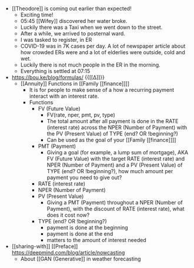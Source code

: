 - [[Theodore]] is coming out earlier than expected!
    - Exciting time!
    - 05:45 [[Wifey]] discovered her water broke.
    - Luckily there was a Taxi when we went down to the street.
    - After a while, we arrived to posternal ward.
    - I was tasked to register, in ER
    - COVID-19 was in 7K cases per day. A lot of newspaper article about how crowded ERs were and a lot of elderlies were outside, cold and wet.
    - Luckily there is not much people in the ER in the morning.
    - Everything is settled at 07:15
- https://bou.ke/blog/formulas/ {{[[∆]]}}
    - [[Annuity]] Functions in [[Family [[finance]]]]
        - It is for people to make sense of a how a recurring payment interact with an interest rate.
        - Functions
            - FV (Future Value)
                - FV(rate, nper, pmt, pv, type)
                - The total amount after all payment is done in the RATE (interest rate) across the NPER (Number of Payment) with the PV (Present Value) of TYPE (end? OR !beginning?)
                - Can be used as the goal of your [[Family [[finance]]]]
            - PMT (Payment)
                - Giving a goal (for example, a lump sum of mortgage), AKA FV (Future Value) with the target RATE (interest rate) and NPER (Number of Payment) and a PV (Present Value) of TYPE (end? OR !beginning?), how much amount per payment you need to give out?
            - RATE (interest rate)
            - NPER (Number of Payment)
            - PV (Present Value)
                - Giving a PMT (Payment) throughout a NPER (Number of Payment), with the discount of RATE (interest rate), what does it cost now? 
            - TYPE (end? OR !beginning?)
                - payment is done at the beginning
                - payment is done at the end
                - matters to the amount of interest needed
- [[sharing-with]] [[Preface]] https://deepmind.com/blog/article/nowcasting
    - About [[GAN (Generative]] in weather forecasting
